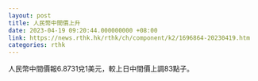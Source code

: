 ```yaml
---
layout: post
title: 人民幣中間價上升
date: 2023-04-19 09:20:44.000000000 +08:00
link: https://news.rthk.hk/rthk/ch/component/k2/1696864-20230419.htm
categories: rthk
---
```


人民幣中間價報6.8731兌1美元，較上日中間價上調83點子。

